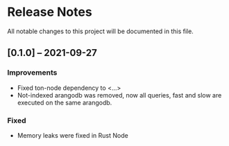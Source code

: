 # Release Notes

All notable changes to this project will be documented in this file.

## [0.1.0] – 2021-09-27

### Improvements

- Fixed ton-node dependency to <...>
- Not-indexed arangodb was removed, now all queries, fast and slow are executed on the same arangodb.
  
### Fixed

- Memory leaks were fixed in Rust Node